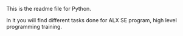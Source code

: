 This is the readme file for Python.

In it you will find different tasks done for ALX SE program, high level programming training.
